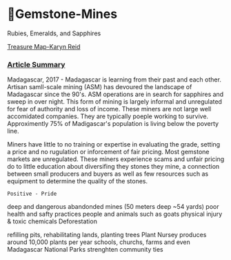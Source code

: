 #  :gem:Gemstone-Mines
Rubies, Emeralds, and Sapphires

[Treasure Map-Karyn Reid](https://reidka2909.github.io/Gemstone-Mines/)

### [Article Summary](https://www.iied.org/sapphire-mines-become-forests) 
<p> Madagascar, 2017 - Madagascar is learning from their past and each other. Artisan samll-scale mining (ASM) has devoured the landscape of Madagascar
since the 90's. ASM operations are in search for sapphires and sweep in over night. This form of mining is largely informal and unregulated for fear 
of authority and loss of income. These miners are not large well accomidated companies. They are typically poeple working to survive. Approximently 
75% of Madigascar's population is living below the poverty line. </p>

<p> Miners have little to no training or expertise in evaluating the grade, setting a price and no rugulation or inforcement of fair pricing. Most gemstone 
markets are unregulated. These miners experience scams and unfair pricing do to little education about diversifing they stones they mine, a connection between 
small producers and buyers as well as few resources such as equipment to determine the quality of the stones. </p>
   
 
    Positive - Pride
  deep and dangerous abandonded mines (50 meters deep ~54 yards)
    poor health and safty practices
    people and animals such as goats
      physical injury & toxic chemicals
 Deforestation
 
 refilling pits, rehabilitating lands, planting trees
 Plant Nursey
  produces around 10,000 plants per year
  schools, churchs, farms and even Madagascar National Parks
strenghten community ties

